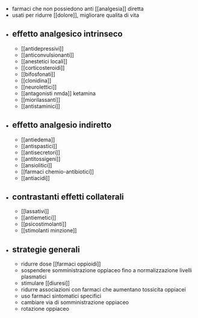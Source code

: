 - farmaci che non possiedono anti [[analgesia]] diretta
- usati per ridurre [[dolore]], migliorare qualita di vita
- ## effetto analgesico intrinseco
	- [[antidepressivi]]
	- [[anticonvulsionanti]]
	- [[anestetici locali]]
	- [[corticosteroidi]]
	- [[bifosfonati]]
	- [[clonidina]]
	- [[neurolettici]]
	- [[antagonisti nmda]] ketamina
	- [[miorilassanti]]
	- [[antistaminici]]
- ## effetto analgesio indiretto
	- [[antiedema]]
	- [[antispastici]]
	- [[antisecretori]]
	- [[antitossigeni]]
	- [[ansiolitici]]
	- [[farmaci chemio-antibiotici]]
	- [[antiacidi]]
- ## contrastanti effetti collaterali
	- [[lassativi]]
	- [[antiemetici]]
	- [[psicostimolanti]]
	- [[stimolanti minzione]]
- ## strategie generali
	- ridurre dose [[farmaci oppioidi]]
	- sospendere somministrazione oppiaceo fino a normalizzazione livelli plasmatici
	- stimulare [[diuresi]]
	- ridurre associazioni con farmaci che aumentano tossicita oppiacei
	- uso farmaci sintomatici specifici
	- cambiare via di somministrazione oppiaceo
	- rotazione oppiaceo